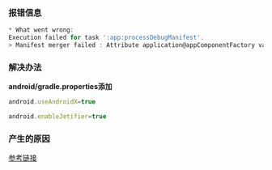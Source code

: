 ### 报错信息

```javascript
* What went wrong:
Execution failed for task ':app:processDebugManifest'.
> Manifest merger failed : Attribute application@appComponentFactory value=(androidx.core.app.CoreComponentFactory) from [androidx.core:core:1.0.1] AndroidManifest.xml:22:18-86
```

### 解决办法

**android/gradle.properties添加**

```javascript
android.useAndroidX=true

android.enableJetifier=true

```

### 产生的原因

[参考链接](https://www.jianshu.com/p/41de8689615d)


